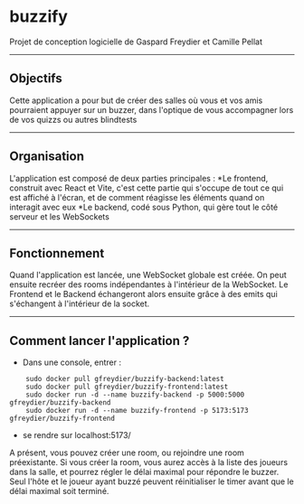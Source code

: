 # buzzify
Projet de conception logicielle de Gaspard Freydier et Camille Pellat

***
## Objectifs

Cette application a pour but de créer des salles où vous et vos amis pourraient appuyer sur un buzzer, dans l'optique de vous accompagner lors de vos quizzs ou autres blindtests

***
## Organisation

L'application est composé de deux parties principales :
*Le frontend, construit avec React et Vite, c'est cette partie qui s'occupe de tout ce qui est affiché à l'écran, et de comment réagisse les éléments quand on interagit avec eux
*Le backend, codé sous Python, qui gère tout le côté serveur et les WebSockets

***
## Fonctionnement

Quand l'application est lancée, une WebSocket globale est créée. On peut ensuite recréer des rooms indépendantes à l'intérieur de la WebSocket. Le Frontend et le Backend échangeront alors ensuite grâce à des emits qui s'échangent à l'intérieur de la socket.

***
## Comment lancer l'application ?

* Dans une console, entrer : 
```
    sudo docker pull gfreydier/buzzify-backend:latest
    sudo docker pull gfreydier/buzzify-frontend:latest
    sudo docker run -d --name buzzify-backend -p 5000:5000 gfreydier/buzzify-backend
    sudo docker run -d --name buzzify-frontend -p 5173:5173 gfreydier/buzzify-frontend
```
* se rendre sur localhost:5173/

A présent, vous pouvez créer une room, ou rejoindre une room préexistante. Si vous créer la room, vous aurez accès à la liste des joueurs dans la salle, et pourrez régler le délai maximal pour répondre le buzzer. Seul l'hôte et le joueur ayant buzzé peuvent réinitialiser le timer avant que le délai maximal soit terminé.
